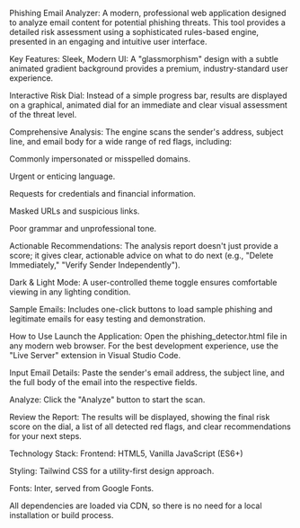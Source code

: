 Phishing Email Analyzer:
A modern, professional web application designed to analyze email content for potential phishing threats. This tool provides a detailed risk assessment using a sophisticated rules-based engine, presented in an engaging and intuitive user interface.

Key Features:
Sleek, Modern UI: A "glassmorphism" design with a subtle animated gradient background provides a premium, industry-standard user experience.

Interactive Risk Dial: Instead of a simple progress bar, results are displayed on a graphical, animated dial for an immediate and clear visual assessment of the threat level.

Comprehensive Analysis: The engine scans the sender's address, subject line, and email body for a wide range of red flags, including:

Commonly impersonated or misspelled domains.

Urgent or enticing language.

Requests for credentials and financial information.

Masked URLs and suspicious links.

Poor grammar and unprofessional tone.

Actionable Recommendations: The analysis report doesn't just provide a score; it gives clear, actionable advice on what to do next (e.g., "Delete Immediately," "Verify Sender Independently").

Dark & Light Mode: A user-controlled theme toggle ensures comfortable viewing in any lighting condition.

Sample Emails: Includes one-click buttons to load sample phishing and legitimate emails for easy testing and demonstration.

How to Use
Launch the Application: Open the phishing_detector.html file in any modern web browser. For the best development experience, use the "Live Server" extension in Visual Studio Code.

Input Email Details: Paste the sender's email address, the subject line, and the full body of the email into the respective fields.

Analyze: Click the "Analyze" button to start the scan.

Review the Report: The results will be displayed, showing the final risk score on the dial, a list of all detected red flags, and clear recommendations for your next steps.

Technology Stack:
Frontend: HTML5, Vanilla JavaScript (ES6+)

Styling: Tailwind CSS for a utility-first design approach.

Fonts: Inter, served from Google Fonts.

All dependencies are loaded via CDN, so there is no need for a local installation or build process.
